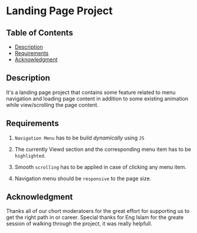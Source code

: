 # Landing Page Project

## Table of Contents

* [Description](#description)
* [Requirements](#requirements)
* [Acknowledgment](#acknowledgment)

## Description
It's a landing page project that contains some feature related to menu navigation 
and loading page content in addition to some existing animation while view/scrolling
the page content.

## Requirements

1. `Navigation Menu` has to be build *dynamically* using `JS`

2. The currently Viewd section and the corresponding menu item has to be `highlighted`.

3. Smooth `scrolling` has to be applied in case of clicking any menu item.

4. Navigation menu should be `responsive` to the page size.


## Acknowledgment
Thanks all of our chort moderatoers for the great effort for supporting us to get the right path in or career.
Special thanks for Eng Islam for the greate session of walking through the project, it was really helpfull.